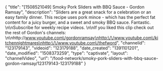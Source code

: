 {
    "title": "[1508521049] Smoky Pork Sliders with BBQ Sauce - Gordon Ramsay",
    "description": "Sliders are a great snack for a celebration or an easy family dinner. This recipe uses pork mince - which has the perfect fat content for a juicy burger, and a sweet and smoky BBQ sauce. Fantastic. \n\nSubscribe for weekly recipe videos. \n\nIf you liked this clip check out the rest of Gordon's channels: \n\nhttp:\/\/www.youtube.com\/gordonramsay\nhttp:\/\/www.youtube.com\/kitchennightmares\nhttp:\/\/www.youtube.com\/thefword",
    "channelid": "123179143",
    "videoid": "123179188",
    "date_created": "1391101201",
    "date_modified": "1508373259",
    "type": "captivate",
    "layout": "channelVideo",
    "url": "\/food-network\/smoky-pork-sliders-with-bbq-sauce-gordon-ramsay\/123179143-123179188"
}